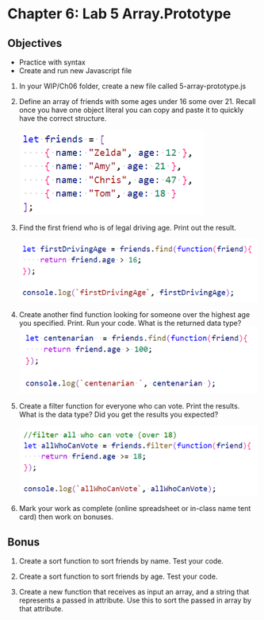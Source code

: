 # Chapter 6: Lab 5 Array.Prototype
## Objectives

* Practice with syntax
* Create and run new Javascript file


1. In your WIP/Ch06 folder, create a new file called 5-array-prototype.js

1. Define an array of friends with some ages under 16 some over 21. Recall once you have one object literal you can copy and paste it to quickly have the correct structure.

    ![Open in Preview mode to see image](../screenshots/6-5-1-define-friends.png)

1. Find the first friend who is of legal driving age. Print out the result.

    ![Open in Preview mode to see image](../screenshots/6-5-2-find.png)

1. Create another find function looking for someone over the highest age you specified. Print. Run your code. What is the returned data type?
    ![Open in Preview mode to see image](../screenshots/6-5-3-find2.png)

1. Create a filter function for everyone who can vote. Print the results. What is the data type? Did you get the results you expected?

    ![Open in Preview mode to see image](../screenshots/6-5-4-filter.png)

1. Mark your work as complete (online spreadsheet or in-class name tent card) then work on bonuses.

## Bonus

1. Create a sort function to sort friends by name. Test your code.

1. Create a sort function to sort friends by age. Test your code.

1. Create a new function that receives as input an array, and a string that represents a passed in attribute. Use this to sort the passed in array by that attribute.
